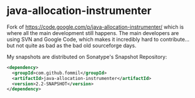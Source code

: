 java-allocation-instrumenter
============================

Fork of https://code.google.com/p/java-allocation-instrumenter/ which is where all the main development still happens. The main developers are using SVN and Google Code, which makes it incredibly hard to contribute... but not quite as bad as the bad old sourceforge days.


My snapshots are distributed on Sonatype's Snapshot Repository:

```xml
<dependency>
  <groupId>com.github.fommil</groupId>
  <artifactId>java-allocation-instrumenter</artifactId>
  <version>2.2-SNAPSHOT</version>
</dependency>
```
